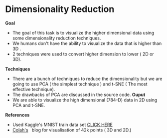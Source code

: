 # Dimensionality Reduction
**Goal**
* The goal of this task  is to visualize the higher dimensional data using some dimensionality reduction techniques.
* We humans don't  have the ability to visualize the data that is higher than 3D .
* 2 techniques were used to convert higher dimension to lower ( 2D or 3D).

**Techniques**
* There are a bunch of techniques to reduce the dimensionality but we are going to use PCA ( the simplest technique )  and t-SNE ( The most effective technique). 
* The drawbacks of PCA are discussed in the source code.
**Ouput**
* We are able to visualize the high dimensional (784-D) data  in 2D using PCA and t-SNE.

**References**
* Used Kaggle's MNIST train data set [CLICK HERE](https://www.kaggle.com/ngbolin/mnist-dataset-digit-recognizer/data)
* [Colah's](http://colah.github.io/posts/2014-10-Visualizing-MNIST/) &nbsp; blog for visualisation of 42k points ( 3D and 2D.)
